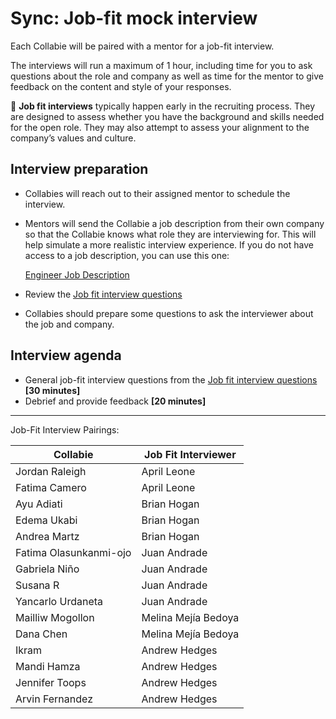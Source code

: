 # Sync: Job-fit mock interview

Each Collabie will be paired with a mentor for a job-fit interview.

The interviews will run a maximum of 1 hour, including time for you to ask questions about the role and company as well as time for the mentor to give feedback on the content and style of your responses.

<aside>
🤝 <strong>Job fit interviews</strong> typically happen early in the recruiting process. They are designed to assess whether you have the background and skills needed for the open role. They may also attempt to assess your alignment to the company’s values and culture.
</aside>

## Interview preparation

- Collabies will reach out to their assigned mentor to schedule the interview.
- Mentors will send the Collabie a job description from their own company so that the Collabie knows what role they are interviewing for. This will help simulate a more realistic interview experience. If you do not have access to a job description, you can use this one:

  [Engineer Job Description](../resources/mock-job-description.md)

- Review the [Job fit interview questions](../resources/job-fit-interview-questions.md)
- Collabies should prepare some questions to ask the interviewer about the job and company.

## Interview agenda

- General job-fit interview questions from the [Job fit interview questions](../resources/job-fit-interview-questions.md) **[30 minutes]**
- Debrief and provide feedback **[20 minutes]**

---

Job-Fit Interview Pairings:

[comment]: <> (Populate using the values in this CodeSandbox: https://codesandbox.io/s/career-lab-pairings-u1qmj?file=/src/App.js)
[comment]: <> (TODO: move this script into this project somehow)

| Collabie | Job Fit Interviewer |
| ---- | ---- |
| Jordan Raleigh | April Leone |
| Fatima Camero | April Leone |
| Ayu Adiati | Brian Hogan |
| Edema Ukabi | Brian Hogan |
| Andrea Martz | Brian Hogan |
| Fatima Olasunkanmi-ojo | Juan Andrade |
| Gabriela Niño | Juan Andrade |
| Susana R | Juan Andrade |
| Yancarlo Urdaneta | Juan Andrade |
| Mailliw Mogollon | Melina Mejía Bedoya |
| Dana Chen | Melina Mejía Bedoya |
| Ikram | Andrew Hedges |
| Mandi Hamza | Andrew Hedges |
| Jennifer Toops | Andrew Hedges |
| Arvin Fernandez | Andrew Hedges |




